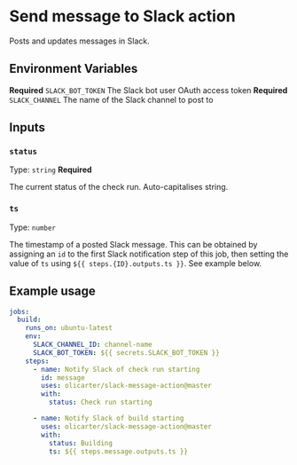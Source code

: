 # Send message to Slack action

Posts and updates messages in Slack.

## Environment Variables

**Required** `SLACK_BOT_TOKEN` The Slack bot user OAuth access token
**Required** `SLACK_CHANNEL` The name of the Slack channel to post to

## Inputs

### `status`

Type: `string`
**Required**

The current status of the check run. Auto-capitalises string.

### `ts`

Type: `number`

The timestamp of a posted Slack message. This can be obtained by assigning an `id` to the first Slack notification step of this job, then setting the value of `ts` using `${{ steps.{ID}.outputs.ts }}`. See example below.

## Example usage

```yaml
jobs:
  build:
    runs_on: ubuntu-latest
    env:
      SLACK_CHANNEL_ID: channel-name
      SLACK_BOT_TOKEN: ${{ secrets.SLACK_BOT_TOKEN }}
    steps:
      - name: Notify Slack of check run starting
        id: message
        uses: olicarter/slack-message-action@master
        with:
          status: Check run starting

      - name: Notify Slack of build starting
        uses: olicarter/slack-message-action@master
        with:
          status: Building
          ts: ${{ steps.message.outputs.ts }}
```
